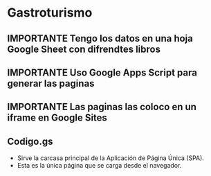 # Gastroturismo

## IMPORTANTE Tengo los datos en una hoja Google Sheet con difrendtes libros

## IMPORTANTE Uso Google Apps Script para generar las paginas

## IMPORTANTE Las paginas las coloco en un iframe en Google Sites

## Codigo.gs 
 * Sirve la carcasa principal de la Aplicación de Página Única (SPA).
 * Esta es la única página que se carga desde el navegador.
